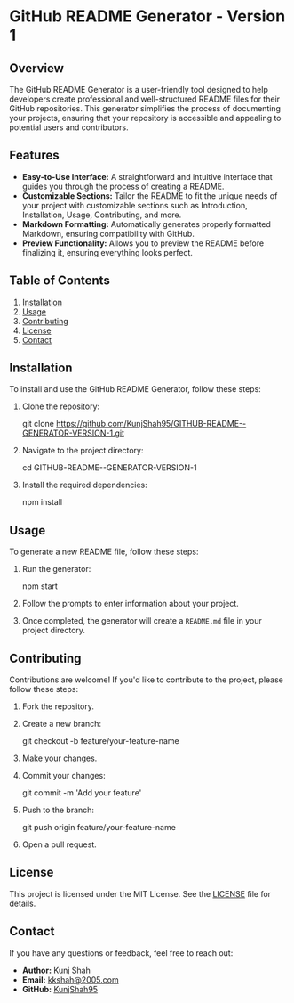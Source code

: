 # GitHub README Generator - Version 1

## Overview
The GitHub README Generator is a user-friendly tool designed to help developers create professional and well-structured README files for their GitHub repositories. This generator simplifies the process of documenting your projects, ensuring that your repository is accessible and appealing to potential users and contributors.

## Features
- **Easy-to-Use Interface:** A straightforward and intuitive interface that guides you through the process of creating a README.
- **Customizable Sections:** Tailor the README to fit the unique needs of your project with customizable sections such as Introduction, Installation, Usage, Contributing, and more.
- **Markdown Formatting:** Automatically generates properly formatted Markdown, ensuring compatibility with GitHub.
- **Preview Functionality:** Allows you to preview the README before finalizing it, ensuring everything looks perfect.

## Table of Contents
1. [Installation](#installation)
2. [Usage](#usage)
3. [Contributing](#contributing)
4. [License](#license)
5. [Contact](#contact)

## Installation
To install and use the GitHub README Generator, follow these steps:

1. Clone the repository:
  
   git clone https://github.com/KunjShah95/GITHUB-README--GENERATOR-VERSION-1.git
  
2. Navigate to the project directory:
  
   cd GITHUB-README--GENERATOR-VERSION-1
  
3. Install the required dependencies:
   
   npm install
  

## Usage
To generate a new README file, follow these steps:

1. Run the generator:

   npm start
   
2. Follow the prompts to enter information about your project.
3. Once completed, the generator will create a `README.md` file in your project directory.

## Contributing
Contributions are welcome! If you'd like to contribute to the project, please follow these steps:

1. Fork the repository.
2. Create a new branch:
  
   git checkout -b feature/your-feature-name
   
3. Make your changes.
4. Commit your changes:
  
   git commit -m 'Add your feature'
  
5. Push to the branch:
   
   git push origin feature/your-feature-name
   
6. Open a pull request.

## License
This project is licensed under the MIT License. See the [LICENSE](LICENSE) file for details.

## Contact
If you have any questions or feedback, feel free to reach out:
- **Author:** Kunj Shah
- **Email:** kkshah@2005.com
- **GitHub:** [KunjShah95](https://github.com/KunjShah95)
